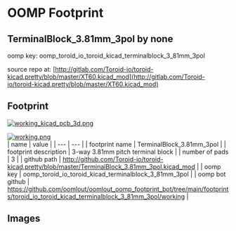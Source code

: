 # OOMP Footprint  
## TerminalBlock_3.81mm_3pol  by none  
  
oomp key: oomp_toroid_io_toroid_kicad_terminalblock_3_81mm_3pol  
  
source repo at: [http://gitlab.com/Toroid-io/toroid-kicad.pretty/blob/master/XT60.kicad_mod](http://gitlab.com/Toroid-io/toroid-kicad.pretty/blob/master/XT60.kicad_mod)  
## Footprint  
  
[![working_kicad_pcb_3d.png](working_kicad_pcb_3d_600.png)](working_kicad_pcb_3d.png)  
  
[![working.png](working_600.png)](working.png)  
| name | value | 
| --- | --- | 
| footprint name | TerminalBlock_3.81mm_3pol | 
| footprint description | 3-way 3.81mm pitch terminal block | 
| number of pads | 3 | 
| github path | http://github.com/Toroid-io/toroid-kicad.pretty/blob/master/TerminalBlock_3.81mm_3pol.kicad_mod | 
| oomp key | oomp_toroid_io_toroid_kicad_terminalblock_3_81mm_3pol | 
| oomp bot github | https://github.com/oomlout/oomlout_oomp_footprint_bot/tree/main/footprints/toroid_io_toroid_kicad_terminalblock_3_81mm_3pol/working | 
## Images  
